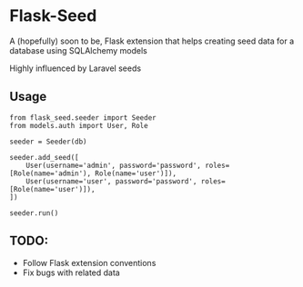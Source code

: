# Flask-Seed

A (hopefully) soon to be, Flask extension that helps creating seed data for a database using SQLAlchemy models

Highly influenced by Laravel seeds

## Usage

    from flask_seed.seeder import Seeder
    from models.auth import User, Role

    seeder = Seeder(db)

    seeder.add_seed([
        User(username='admin', password='password', roles=[Role(name='admin'), Role(name='user')]),
        User(username='user', password='password', roles=[Role(name='user')]),
    ])

    seeder.run()

## TODO:

- Follow Flask extension conventions
- Fix bugs with related data
